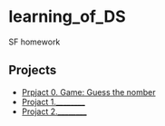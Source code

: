 # learning_of_DS
SF homework

## Projects

 * [Prpjact 0. Game: Guess the nomber](https://github.com/NameErrop/learning_of_DS/tree/main/projact_0)
 * [Projact 1.________](_________)
 * [Projact 2.________](_________)